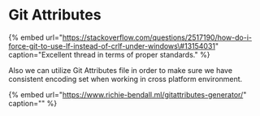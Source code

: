 # Git Attributes

{% embed url="https://stackoverflow.com/questions/2517190/how-do-i-force-git-to-use-lf-instead-of-crlf-under-windows\#13154031" caption="Excellent thread in terms of proper standards." %}

Also we can utilize Git Attributes file in order to make sure we have consistent encoding set when working in cross platform environment.

{% embed url="https://www.richie-bendall.ml/gitattributes-generator/" caption="" %}

